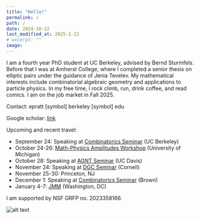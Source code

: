 ```yaml
---
title: "Hello!"
permalink: /
path: /
date: 2024-10-22
last_modified_at: 2025-1-22
# excerpt: ""
image:
---
```


I am a fourth year PhD student at UC Berkeley, advised by Bernd Sturmfels. Before that I was at Amherst College, where I completed a senior thesis on elliptic pairs under the guidance of Jenia Tevelev. My mathematical interests include combinatorial algebraic geometry and applications to particle physics. In my free time, I rock climb, run, drink coffee, and read comics. I am on the job market in Fall 2025.

Contact: epratt [symbol] berkeley [symbol] edu

Google scholar: [link](https://scholar.google.com/citations?user=1VJcY6gAAAAJ&hl=en)

Upcoming and recent travel:
<!--* June 12: Talk at [MPI Nonlinear Algebra Seminar](https://www.mis.mpg.de/events/event/the-segre-determinant) (Leipzig, Germany) -->
<!--* July 7-11: [SIAM AG 2025](https://www.siam.org/conferences-events/siam-conferences/ag25/) (Madison, WI)-->
* September 24: Speaking at [Combinatorics Seminar](https://math.berkeley.edu/~mhanada/combinatorics_seminar.html) (UC Berkeley)
* October 24-26: [Math-Physics Amplitudes Workshop](https://indico.global/event/15406/) (University of Michigan)
* October 28: Speaking at [AGNT Seminar](https://www.math.ucdavis.edu/research/seminars?type=28&when=future) (UC Davis)
* November 24: Speaking at [DGC Seminar](https://pi.math.cornell.edu/~webgeo/) (Cornell)
* November 25-30: Princeton, NJ 
* December 1: Speaking at [Combinatorics Seminar](https://sites.google.com/brown.edu/combo/home) (Brown)
* January 4-7: [JMM](https://jointmathematicsmeetings.org/jmm) (Washington, DC)

I am supported by NSF GRFP no. 2023358166.

![alt text](/assets/images/oslo2.jpg "Title")

